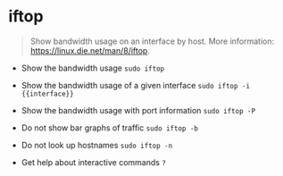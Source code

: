 # iftop
> Show bandwidth usage on an interface by host.
> More information: <https://linux.die.net/man/8/iftop>.

- Show the bandwidth usage
`sudo iftop`

- Show the bandwidth usage of a given interface
`sudo iftop -i {{interface}}`

- Show the bandwidth usage with port information
`sudo iftop -P`

- Do not show bar graphs of traffic
`sudo iftop -b`

- Do not look up hostnames
`sudo iftop -n`

- Get help about interactive commands
`?`

